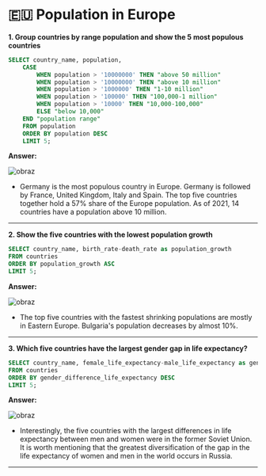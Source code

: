 # 🇪🇺 Population in Europe

**1. Group countries by  range population and show the 5 most populous countries**

````sql
SELECT country_name, population,
    CASE
        WHEN population > '10000000' THEN "above 50 million"
        WHEN population > '10000000' THEN "above 10 million"
        WHEN population > '1000000' THEN "1-10 million"
        WHEN population > '100000' THEN "100,000-1 million"
        WHEN population > '10000' THEN "10,000-100,000"
        ELSE "below 10,000"
    END "population range"
    FROM population
    ORDER BY population DESC
    LIMIT 5;
````

**Answer:**

![obraz](https://user-images.githubusercontent.com/100040541/235235949-21a80aac-4b78-482e-b266-0604f230624a.png)

- Germany is the most populous country in Europe. Germany is followed by France, United Kingdom, Italy and Spain. The top five countries together hold a 57% share of the Europe population. As of 2021, 14 countries have a population above 10 million.

***

**2. Show the five countries with the lowest population growth**

````sql
SELECT country_name, birth_rate-death_rate as population_growth
FROM countries
ORDER BY population_growth ASC
LIMIT 5;
````

**Answer:**

![obraz](https://user-images.githubusercontent.com/100040541/235245678-1a6bc289-5644-4f68-b4d4-1682542388e1.png)

- The top five countries with the fastest shrinking populations are mostly in Eastern Europe. Bulgaria's population decreases by almost 10%.

***

**3. Which five countries have the largest gender gap in life expectancy?**

````sql
SELECT country_name, female_life_expectancy-male_life_expectancy as gender_difference_life_expectancy
FROM countries
ORDER BY gender_difference_life_expectancy DESC
LIMIT 5;
````

**Answer:**

![obraz](https://user-images.githubusercontent.com/100040541/235245878-702129cb-f5ce-48d3-909b-20464189d2eb.png)

- Interestingly, the five countries with the largest differences in life expectancy between men and women were in the former Soviet Union. It is worth mentioning that the greatest diversification of the gap in the life expectancy of women and men in the world occurs in Russia.

***


